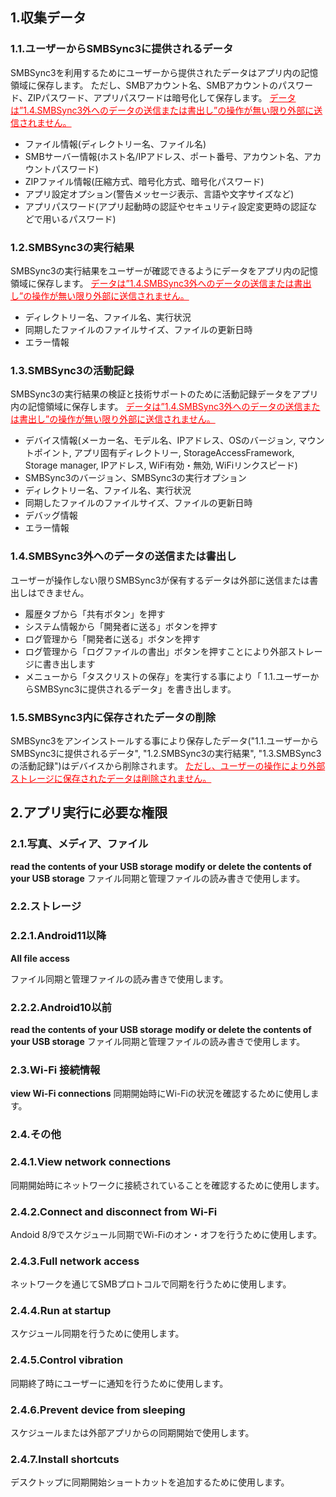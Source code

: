 ## 1.収集データ
### 1.1.ユーザーからSMBSync3に提供されるデータ

SMBSync3を利用するためにユーザーから提供されたデータはアプリ内の記憶領域に保存します。
ただし、SMBアカウント名、SMBアカウントのパスワード、ZIPパスワード、アプリパスワードは暗号化して保存します。
<span style="color: red;"><u>データは”1.4.SMBSync3外へのデータの送信または書出し”の操作が無い限り外部に送信されません。</u></span>

- ファイル情報(ディレクトリー名、ファイル名)
- SMBサーバー情報(ホスト名/IPアドレス、ポート番号、アカウント名、アカウントパスワード)
- ZIPファイル情報(圧縮方式、暗号化方式、暗号化パスワード)
- アプリ設定オプション(警告メッセージ表示、言語や文字サイズなど)
- アプリパスワード(アプリ起動時の認証やセキュリティ設定変更時の認証などで用いるパスワード)

### 1.2.SMBSync3の実行結果

SMBSync3の実行結果をユーザーが確認できるようにデータをアプリ内の記憶領域に保存します。
<span style="color: red;"><u>データは”1.4.SMBSync3外へのデータの送信または書出し”の操作が無い限り外部に送信されません。</u></span>

- ディレクトリー名、ファイル名、実行状況
- 同期したファイルのファイルサイズ、ファイルの更新日時
- エラー情報

### 1.3.SMBSync3の活動記録

SMBSync3の実行結果の検証と技術サポートのために活動記録データをアプリ内の記憶領域に保存します。
<span style="color: red;"><u>データは”1.4.SMBSync3外へのデータの送信または書出し”の操作が無い限り外部に送信されません。</u></span>

- デバイス情報(メーカー名、モデル名、IPアドレス、OSのバージョン, マウントポイント, アプリ固有ディレクトリー, StorageAccessFramework, Storage manager, IPアドレス, WiFi有効・無効, WiFiリンクスピード)
- SMBSync3のバージョン、SMBSync3の実行オプション
- ディレクトリー名、ファイル名、実行状況
- 同期したファイルのファイルサイズ、ファイルの更新日時
- デバッグ情報
- エラー情報

### 1.4.SMBSync3外へのデータの送信または書出し

ユーザーが操作しない限りSMBSync3が保有するデータは外部に送信または書出しはできません。

- 履歴タブから「共有ボタン」を押す
- システム情報から「開発者に送る」ボタンを押す
- ログ管理から「開発者に送る」ボタンを押す
- ログ管理から「ログファイルの書出」ボタンを押すことにより外部ストレージに書き出します
- メニューから「タスクリストの保存」を実行する事により「 1.1.ユーザーからSMBSync3に提供されるデータ」を書き出します。

### 1.5.SMBSync3内に保存されたデータの削除

SMBSync3をアンインストールする事により保存したデータ("1.1.ユーザーからSMBSync3に提供されるデータ", "1.2.SMBSync3の実行結果", "1.3.SMBSync3の活動記録")はデバイスから削除されます。
<span style="color: red; "><u>ただし、ユーザーの操作により外部ストレージに保存されたデータは削除されません。</u></span>

## 2.アプリ実行に必要な権限

### 2.1.写真、メディア、ファイル
**read the contents of your USB storage**
**modify or delete the contents of your USB storage**
ファイル同期と管理ファイルの読み書きで使用します。

### 2.2.ストレージ

### 2.2.1.Android11以降
**All file access**

ファイル同期と管理ファイルの読み書きで使用します。

### 2.2.2.Android10以前
**read the contents of your USB storage**
**modify or delete the contents of your USB storage**
ファイル同期と管理ファイルの読み書きで使用します。

### 2.3.Wi-Fi 接続情報
**view Wi-Fi connections**
同期開始時にWi-Fiの状況を確認するために使用します。

### 2.4.その他
### 2.4.1.View network connections
同期開始時にネットワークに接続されていることを確認するために使用します。
### 2.4.2.Connect and disconnect from Wi-Fi
Andoid 8/9でスケジュール同期でWi-Fiのオン・オフを行うために使用します。
### 2.4.3.Full network access
ネットワークを通じてSMBプロトコルで同期を行うために使用します。
### 2.4.4.Run at startup
スケジュール同期を行うために使用します。
### 2.4.5.Control vibration
同期終了時にユーザーに通知を行うために使用します。
### 2.4.6.Prevent device from sleeping
スケジュールまたは外部アプリからの同期開始で使用します。
### 2.4.7.Install shortcuts
デスクトップに同期開始ショートカットを追加するために使用します。
